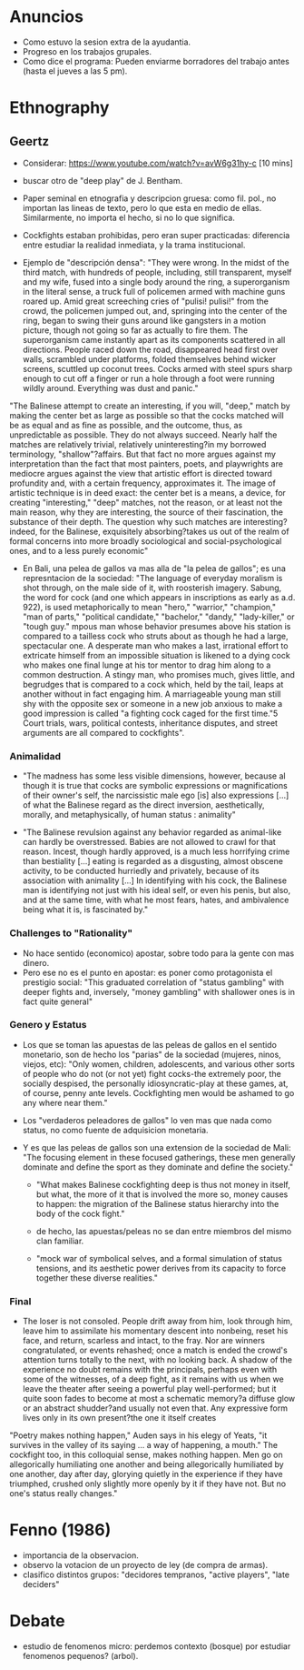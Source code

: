# Anuncios
- Como estuvo la sesion extra de la ayudantia.
- Progreso en los trabajos grupales. 
- Como dice el programa: Pueden enviarme borradores del trabajo antes (hasta el jueves a las 5 pm). 

# Ethnography

## Geertz

- Considerar: https://www.youtube.com/watch?v=avW6g31hy-c [10 mins]
- buscar otro de "deep play" de J. Bentham.


- Paper seminal en etnografia y descripcion gruesa: como fil. pol., no importan las lineas de texto, pero lo que esta en medio de ellas. Similarmente, no importa el hecho, si no lo que significa. 

- Cockfights estaban prohibidas, pero eran super practicadas: diferencia entre estudiar la realidad inmediata, y la trama institucional. 

- Ejemplo de "descripción densa": "They were wrong. In the midst of the third match, with hundreds of people, including, still transparent, myself and my wife, fused into a single body around the ring, a superorganism in the literal sense, a truck full of policemen armed with machine guns roared up. Amid great screeching cries of "pulisi! pulisi!" from the crowd, the policemen jumped out, and, springing into the center of the ring, began to swing their guns around like gangsters in a motion picture, though not going so far as actually to fire them. The superorganism came instantly apart as its components scattered in all directions. People raced down the road, disappeared head first over walls, scrambled under platforms, folded themselves behind wicker screens, scuttled up coconut trees. Cocks armed with steel spurs sharp enough to cut off a finger or run a hole through a foot were running wildly around. Everything was dust and panic."

"The Balinese attempt to create an interesting, if you will, "deep," match by making the center bet as large as possible so that the cocks matched will be as equal and as fine as possible, and the outcome, thus, as unpredictable as possible. They do not always succeed. Nearly half the matches are relatively trivial, relatively uninteresting?in my borrowed terminology, "shallow"?affairs. But that fact no more argues against my interpretation than the fact that most painters, poets, and playwrights are mediocre argues against the view that artistic effort is directed toward profundity and, with a certain frequency, approximates it. The image of artistic technique is in deed exact: the center bet is a means, a device, for creating "interesting," "deep" matches, not the reason, or at least not the main reason, why they are interesting, the source of their fascination, the substance of their depth. The question why such matches are interesting?indeed, for the Balinese, exquisitely absorbing?takes us out of the realm of formal concerns into more broadly sociological and social-psychological ones, and to a less purely economic"

- En Bali, una pelea de gallos va mas alla de "la pelea de gallos"; es  una represntacion de la sociedad: "The language of everyday moralism is shot through, on the male side of it, with roosterish imagery. Sabung, the word for cock (and one which appears in inscriptions as early as a.d. 922), is used metaphorically to mean "hero," "warrior," "champion," "man of parts," "political candidate," "bachelor," "dandy," "lady-killer," or "tough guy." mpous man whose behavior presumes above his station is compared to a tailless cock who struts about as though he had a large, spectacular one. A desperate man who makes a last, irrational effort to extricate himself from an impossible situation is likened to a dying cock who makes one final lunge at his tor mentor to drag him along to a common destruction. A stingy man, who promises much, gives little, and begrudges that is compared to a cock which, held by the tail, leaps at another without in fact engaging him. A marriageable young man still shy with the opposite sex or someone in a new job anxious to make a good impression is called "a fighting cock caged for the first time."5 Court trials, wars, political contests, inheritance disputes, and street arguments are all compared to cockfights".

### Animalidad

- "The madness has some less visible dimensions, however, because al though it is true that cocks are symbolic expressions or magnifications of their owner's self, the narcissistic male ego [is] also expressions [...] of what the Balinese regard as the direct inversion, aesthetically, morally, and metaphysically, of human status : animality"

- "The Balinese revulsion against any behavior regarded as animal-like can hardly be overstressed. Babies are not allowed to crawl for that reason. Incest, though hardly approved, is a much less horrifying crime than bestiality [...] eating is regarded as a disgusting, almost obscene activity, to be conducted hurriedly and privately, because of its association with animality [...] In identifying with his cock, the Balinese man is identifying not just with his ideal self, or even his penis, but also, and at the same time, with what he most fears, hates, and ambivalence being what it is, is fascinated by."

### Challenges to "Rationality"

- No hace sentido (economico) apostar, sobre todo para la gente con mas dinero.
- Pero ese no es el punto en apostar: es poner como protagonista el prestigio social: "This graduated correlation of "status gambling" with deeper fights and, inversely, "money gambling" with shallower ones is in fact quite general"

### Genero y Estatus

- Los que se toman las apuestas de las peleas de gallos en el sentido monetario, son de hecho los "parias" de la sociedad (mujeres, ninos, viejos, etc): "Only women, children, adolescents, and various other sorts of people who do not (or not yet) fight cocks-the extremely poor, the socially despised, the personally idiosyncratic-play at these games, at, of course, penny ante levels. Cockfighting men would be ashamed to go any where near them."

- Los "verdaderos peleadores de gallos" lo ven mas que nada como status, no como fuente de adquisicion monetaria. 

- Y es que las peleas de gallos son una extension de la sociedad de Mali: "The focusing element in these focused gatherings, these men generally dominate and define the sport as they dominate and define the society."

    - "What makes Balinese cockfighting deep is thus not money in itself, but what, the more of it that is involved the more so, money causes to happen: the migration of the Balinese status hierarchy into the body of the cock fight."

    - de hecho, las apuestas/peleas no se dan entre miembros del mismo clan familiar. 

    - "mock war of symbolical selves, and a formal simulation of status tensions, and its aesthetic power derives from its capacity to force together these diverse realities."

### Final

- The loser is not consoled. People drift away from him, look through him, leave him to assimilate his momentary descent into nonbeing, reset his face, and return, scarless and intact, to the fray. Nor are winners congratulated, or events rehashed; once a match is ended the crowd's attention turns totally to the next, with no looking back. A shadow of the experience no doubt remains with the principals, perhaps even with some of the witnesses, of a deep fight, as it remains with us when we leave the theater after seeing a powerful play well-performed; but it quite soon fades to become at most a schematic memory?a diffuse glow or an abstract shudder?and usually not even that. Any expressive form lives only in its own present?the one it itself creates

"Poetry makes nothing happen," Auden says in his elegy of Yeats, "it survives in the valley of its saying ... a way of happening, a mouth." The cockfight too, in this colloquial sense, makes nothing happen. Men go on allegorically humiliating one another and being allegorically humiliated by one another, day after day, glorying quietly in the experience if they have triumphed, crushed only slightly more openly by it if they have not. But no one's status really changes."


# Fenno (1986)

- importancia de la observacion.
- observo la votacion de un proyecto de ley (de compra de armas).
- clasifico distintos grupos: "decidores tempranos, "active players", "late deciders"





# Debate

- estudio de fenomenos micro: perdemos contexto (bosque) por estudiar fenomenos pequenos? (arbol).
